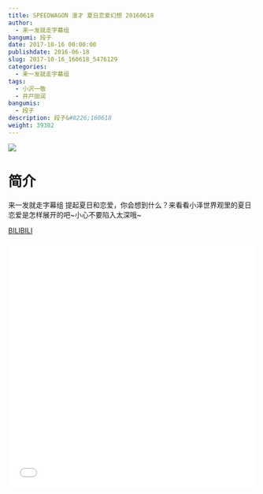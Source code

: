 ```yaml
---
title: SPEEDWAGON 漫才 夏日恋爱幻想 20160618
author: 
  - 来一发就走字幕组
bangumi: 段子
date: 2017-10-16 00:00:00
publishdate: 2016-06-18
slug: 2017-10-16_160618_5476129
categories: 
  - 来一发就走字幕组
tags: 
  - 小沢一敬
  - 井戸田润
bangumis: 
  - 段子
description: 段子&#8226;160618
weight: 39382
---
```


![](https://i.imgur.com/6IUGdYr.jpg)

# 简介  
来一发就走字幕组 提起夏日和恋爱，你会想到什么？来看看小泽世界观里的夏日恋爱是怎样展开的吧~小心不要陷入太深哦~

  [BILIBILI](https://www.bilibili.com/video/av5476129/)


<div class="vcontainer">  <iframe class='video' src="//www.bilibili.com/html/html5player.html?cid=8898537&aid=5476129" width="100%" height="500" frameborder="0" allowfullscreen="allowfullscreen"></iframe></div>
